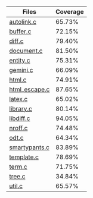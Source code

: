 | Files | Coverage |
|-------|----------|
| [autolink.c](https://github.com/kristapsdz/lowdown/blob/master/autolink.c) | 65.73% | 
| [buffer.c](https://github.com/kristapsdz/lowdown/blob/master/buffer.c) | 72.15% | 
| [diff.c](https://github.com/kristapsdz/lowdown/blob/master/diff.c) | 79.40% | 
| [document.c](https://github.com/kristapsdz/lowdown/blob/master/document.c) | 81.50% | 
| [entity.c](https://github.com/kristapsdz/lowdown/blob/master/entity.c) | 75.31% | 
| [gemini.c](https://github.com/kristapsdz/lowdown/blob/master/gemini.c) | 66.09% | 
| [html.c](https://github.com/kristapsdz/lowdown/blob/master/html.c) | 74.91% | 
| [html_escape.c](https://github.com/kristapsdz/lowdown/blob/master/html_escape.c) | 87.65% | 
| [latex.c](https://github.com/kristapsdz/lowdown/blob/master/latex.c) | 65.02% | 
| [library.c](https://github.com/kristapsdz/lowdown/blob/master/library.c) | 80.14% | 
| [libdiff.c](https://github.com/kristapsdz/lowdown/blob/master/libdiff.c) | 94.05% | 
| [nroff.c](https://github.com/kristapsdz/lowdown/blob/master/nroff.c) | 74.48% | 
| [odt.c](https://github.com/kristapsdz/lowdown/blob/master/odt.c) | 64.34% | 
| [smartypants.c](https://github.com/kristapsdz/lowdown/blob/master/smartypants.c) | 83.89% | 
| [template.c](https://github.com/kristapsdz/lowdown/blob/master/template.c) | 78.69% | 
| [term.c](https://github.com/kristapsdz/lowdown/blob/master/term.c) | 71.75% | 
| [tree.c](https://github.com/kristapsdz/lowdown/blob/master/tree.c) | 34.84% | 
| [util.c](https://github.com/kristapsdz/lowdown/blob/master/util.c) | 65.57% | 

